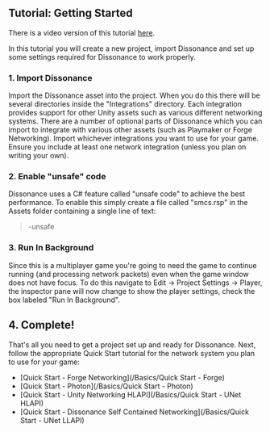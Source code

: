 ## Tutorial: Getting Started

There is a video version of this tutorial [here](TODO).

In this tutorial you will create a new project, import Dissonance and set up some settings required for Dissonance to work properly.

### 1. Import Dissonance

Import the Dissonance asset into the project. When you do this there will be several directories inside the "Integrations" directory. Each integration provides support for other Unity assets such as various different networking systems. There are a number of optional parts of Dissonance which you can import to integrate with various other assets (such as Playmaker or Forge Networking). Import whichever integrations you want to use for your game. Ensure you include at least one network integration (unless you plan on writing your own).

### 2. Enable "unsafe" code

Dissonance uses a C# feature called "unsafe code" to achieve the best performance. To enable this simply create a file called "smcs.rsp" in the Assets folder containing a single line of text:

> -unsafe

### 3. Run In Background

Since this is a multiplayer game you're going to need the game to continue running (and processing network packets) even when the game window does not have focus. To do this navigate to Edit -> Project Settings -> Player, the inspector pane will now change to show the player settings, check the box labeled "Run In Background".

## 4. Complete!

That's all you need to get a project set up and ready for Dissonance. Next, follow the appropriate Quick Start tutorial for the network system you plan to use for your game:
 - [Quick Start - Forge Networking](/Basics/Quick Start - Forge)
 - [Quick Start - Photon](/Basics/Quick Start - Photon)
 - [Quick Start - Unity Networking HLAPI](/Basics/Quick Start - UNet HLAPI)
 - [Quick Start - Dissonance Self Contained Networking](/Basics/Quick Start - UNet LLAPI)